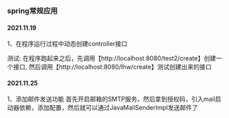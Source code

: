 ### spring常规应用

#### 2021.11.19
1、在程序运行过程中动态创建controller接口

测试:
在程序跑起来之后，先调用【http://localhost:8080/test2/create】创建一个接口,
然后调用【http://localhost:8080/lhw/create】测试创建出来的接口


#### 2021.11.25
1、添加邮件发送功能
首先开启邮箱的SMTP服务，然后拿到授权码，引入mail启动器依赖，添加配置，然后就可以通过JavaMailSenderImpl发送邮件了